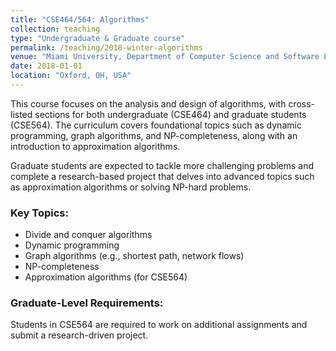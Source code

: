 ```yaml
---
title: "CSE464/564: Algorithms"
collection: teaching
type: "Undergraduate & Graduate course"
permalink: /teaching/2018-winter-algorithms
venue: "Miami University, Department of Computer Science and Software Engineering"
date: 2018-01-01
location: "Oxford, OH, USA"
---
```


This course focuses on the analysis and design of algorithms, with cross-listed sections for both undergraduate (CSE464) and graduate students (CSE564). The curriculum covers foundational topics such as dynamic programming, graph algorithms, and NP-completeness, along with an introduction to approximation algorithms.

Graduate students are expected to tackle more challenging problems and complete a research-based project that delves into advanced topics such as approximation algorithms or solving NP-hard problems.

### Key Topics:
- Divide and conquer algorithms
- Dynamic programming
- Graph algorithms (e.g., shortest path, network flows)
- NP-completeness
- Approximation algorithms (for CSE564)

### Graduate-Level Requirements:
Students in CSE564 are required to work on additional assignments and submit a research-driven project.

